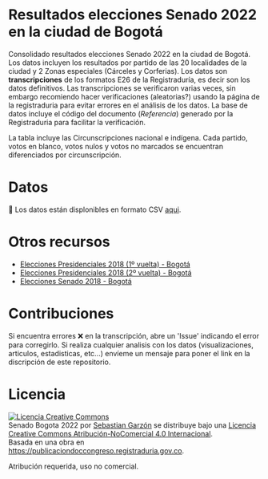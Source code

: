 # Resultados elecciones Senado 2022 en la ciudad de Bogotá

Consolidado resultados elecciones Senado 2022 en la ciudad de Bogotá. Los datos incluyen los resultados por partido de las 20 localidades de la ciudad y 2 Zonas especiales (Cárceles y Corferias). Los datos son **transcripciones** de los formatos E26 de la Registraduría, es decir son los datos definitivos. Las transcripciones se verificaron varias veces, sin embargo recomiendo hacer verificaciones (aleatorias?) usando la página de la registraduria para evitar errores en el análisis de los datos. La base de datos incluye el código del documento (*Referencia*) generado por la Registraduria para facilitar la verificación.

La tabla incluye las Circunscripciones nacional e indígena. Cada partido, votos en blanco, votos nulos y votos no marcados se encuentran diferenciados por circunscripción.

# Datos

:page_facing_up: Los datos están displonibles en formato CSV [aqui](Senado_Bogota_2022.csv). 

# Otros recursos

* [Elecciones Presidenciales 2018 (1º vuelta) - Bogotá](https://github.com/SbastianGarzon/BogotaPresidenciales2018)
* [Elecciones Presidenciales 2018 (2º vuelta) - Bogotá](https://github.com/SbastianGarzon/BogotaPresidenciales2018-II)
* [Elecciones Senado 2018 - Bogotá](https://github.com/SbastianGarzon/BogotaSen2018)

# Contribuciones 

Si encuentra errores ❌ en la transcripción, abre un 'Issue' indicando el error para corregirlo. 
Si realiza cualquier analisis con los datos (visualizaciones, articulos, estadisticas, etc...) envíeme un mensaje para poner el link en la discripción de este repositorio.

# Licencia

<a rel="license" href="http://creativecommons.org/licenses/by-nc/4.0/"><img alt="Licencia Creative Commons" style="border-width:0" src="https://i.creativecommons.org/l/by-nc/4.0/88x31.png" /></a><br /><span xmlns:dct="http://purl.org/dc/terms/" href="http://purl.org/dc/dcmitype/Dataset" property="dct:title" rel="dct:type">Senado Bogota 2022</span> por <a xmlns:cc="http://creativecommons.org/ns#" href="https://github.com/SbastianGarzon" property="cc:attributionName" rel="cc:attributionURL">Sebastian Garzón</a> se distribuye bajo una <a rel="license" href="http://creativecommons.org/licenses/by-nc/4.0/">Licencia Creative Commons Atribución-NoComercial 4.0 Internacional</a>.<br />Basada en una obra en <a xmlns:dct="http://purl.org/dc/terms/" href="http://eleccionescolombia.co/public_html/index.html#/" rel="dct:source">https://publicaciondoccongreso.registraduria.gov.co</a>.

Atribución requerida, uso no comercial.
